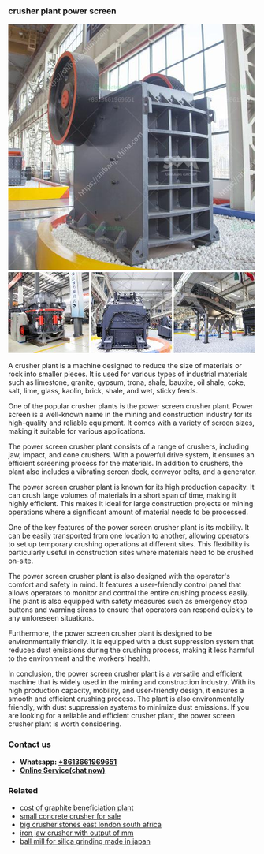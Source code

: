<h3>crusher plant power screen</h3><img src='1702953139.jpg' alt=''><p>A crusher plant is a machine designed to reduce the size of materials or rock into smaller pieces. It is used for various types of industrial materials such as limestone, granite, gypsum, trona, shale, bauxite, oil shale, coke, salt, lime, glass, kaolin, brick, shale, and wet, sticky feeds.</p><p>One of the popular crusher plants is the power screen crusher plant. Power screen is a well-known name in the mining and construction industry for its high-quality and reliable equipment. It comes with a variety of screen sizes, making it suitable for various applications.</p><p>The power screen crusher plant consists of a range of crushers, including jaw, impact, and cone crushers. With a powerful drive system, it ensures an efficient screening process for the materials. In addition to crushers, the plant also includes a vibrating screen deck, conveyor belts, and a generator.</p><p>The power screen crusher plant is known for its high production capacity. It can crush large volumes of materials in a short span of time, making it highly efficient. This makes it ideal for large construction projects or mining operations where a significant amount of material needs to be processed.</p><p>One of the key features of the power screen crusher plant is its mobility. It can be easily transported from one location to another, allowing operators to set up temporary crushing operations at different sites. This flexibility is particularly useful in construction sites where materials need to be crushed on-site.</p><p>The power screen crusher plant is also designed with the operator's comfort and safety in mind. It features a user-friendly control panel that allows operators to monitor and control the entire crushing process easily. The plant is also equipped with safety measures such as emergency stop buttons and warning sirens to ensure that operators can respond quickly to any unforeseen situations.</p><p>Furthermore, the power screen crusher plant is designed to be environmentally friendly. It is equipped with a dust suppression system that reduces dust emissions during the crushing process, making it less harmful to the environment and the workers' health.</p><p>In conclusion, the power screen crusher plant is a versatile and efficient machine that is widely used in the mining and construction industry. With its high production capacity, mobility, and user-friendly design, it ensures a smooth and efficient crushing process. The plant is also environmentally friendly, with dust suppression systems to minimize dust emissions. If you are looking for a reliable and efficient crusher plant, the power screen crusher plant is worth considering.</p><h3>Contact us</h3><ul><li><strong>Whatsapp:&nbsp;<a href="https://wa.me/8613661969651">+8613661969651</a></strong></li><li><a href="https://swt.shibang-china.com/?git&amp;zhl&amp;crusher plant power screen"><strong>Online Service(chat now)</strong></a></li></ul><h3>Related</h3><ul><li><a href='cost of graphite beneficiation plant.md'>cost of graphite beneficiation plant</a></li><li><a href='small concrete crusher for sale.md'>small concrete crusher for sale</a></li><li><a href='big crusher stones east london south africa.md'>big crusher stones east london south africa</a></li><li><a href='iron jaw crusher with output of mm.md'>iron jaw crusher with output of mm</a></li><li><a href='ball mill for silica grinding made in japan.md'>ball mill for silica grinding made in japan</a></li></ul>
